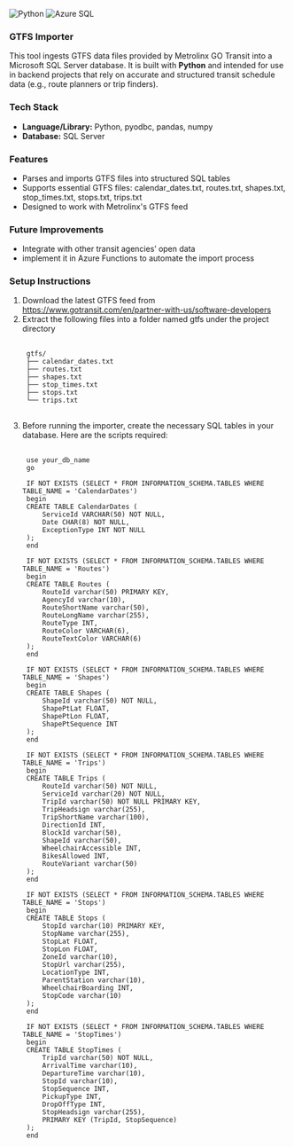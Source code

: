 ![Python](https://img.shields.io/badge/Python-3776AB?style=flat-square&logo=python&logoColor=white)
![Azure SQL](https://img.shields.io/badge/Azure%20SQL-Database-blue?style=flat-square&logo=microsoftsqlserver&logoColor=white)

### GTFS Importer
This tool ingests GTFS data files provided by Metrolinx GO Transit into a Microsoft SQL Server database. It is built with **Python** and intended for use in backend projects that rely on accurate and structured transit schedule data (e.g., route planners or trip finders).

### Tech Stack
- **Language/Library:** Python, pyodbc, pandas, numpy
- **Database:** SQL Server

### Features
- Parses and imports GTFS files into structured SQL tables
- Supports essential GTFS files: calendar_dates.txt, routes.txt, shapes.txt, stop_times.txt, stops.txt, trips.txt
- Designed to work with Metrolinx's GTFS feed

### Future Improvements
- Integrate with other transit agencies’ open data
- implement it in Azure Functions to automate the import process

### Setup Instructions
1. Download the latest GTFS feed from https://www.gotransit.com/en/partner-with-us/software-developers
2. Extract the following files into a folder named gtfs under the project directory
	<pre> <code>
	gtfs/
	├── calendar_dates.txt
	├── routes.txt
	├── shapes.txt
	├── stop_times.txt
	├── stops.txt
	└── trips.txt
	</code> </pre>
3. Before running the importer, create the necessary SQL tables in your database. Here are the scripts required:
	<pre> <code>
	use your_db_name
	go
	
	IF NOT EXISTS (SELECT * FROM INFORMATION_SCHEMA.TABLES WHERE TABLE_NAME = 'CalendarDates')
	begin
	CREATE TABLE CalendarDates (
	    ServiceId VARCHAR(50) NOT NULL,
	    Date CHAR(8) NOT NULL,
	    ExceptionType INT NOT NULL
	);
	end
	
	IF NOT EXISTS (SELECT * FROM INFORMATION_SCHEMA.TABLES WHERE TABLE_NAME = 'Routes')
	begin
	CREATE TABLE Routes (
	    RouteId varchar(50) PRIMARY KEY,
	    AgencyId varchar(10),
	    RouteShortName varchar(50),
	    RouteLongName varchar(255),
	    RouteType INT,
	    RouteColor VARCHAR(6),
	    RouteTextColor VARCHAR(6)
	);
	end
	
	IF NOT EXISTS (SELECT * FROM INFORMATION_SCHEMA.TABLES WHERE TABLE_NAME = 'Shapes')
	begin
	CREATE TABLE Shapes (
	    ShapeId varchar(50) NOT NULL,
	    ShapePtLat FLOAT,
	    ShapePtLon FLOAT,
	    ShapePtSequence INT
	);
	end
	
	IF NOT EXISTS (SELECT * FROM INFORMATION_SCHEMA.TABLES WHERE TABLE_NAME = 'Trips')
	begin
	CREATE TABLE Trips (
	    RouteId varchar(50) NOT NULL,
	    ServiceId varchar(20) NOT NULL,
	    TripId varchar(50) NOT NULL PRIMARY KEY,
		TripHeadsign varchar(255),
	    TripShortName varchar(100),
	    DirectionId INT,
	    BlockId varchar(50),
	    ShapeId varchar(50),
	    WheelchairAccessible INT,
	    BikesAllowed INT,
	    RouteVariant varchar(50)
	);
	end
	
	IF NOT EXISTS (SELECT * FROM INFORMATION_SCHEMA.TABLES WHERE TABLE_NAME = 'Stops')
	begin
	CREATE TABLE Stops (
	    StopId varchar(10) PRIMARY KEY,
	    StopName varchar(255),
	    StopLat FLOAT,
	    StopLon FLOAT,
	    ZoneId varchar(10),
	    StopUrl varchar(255),
	    LocationType INT,
	    ParentStation varchar(10),
	    WheelchairBoarding INT,
	    StopCode varchar(10)
	);
	end
	
	IF NOT EXISTS (SELECT * FROM INFORMATION_SCHEMA.TABLES WHERE TABLE_NAME = 'StopTimes')
	begin
	CREATE TABLE StopTimes (
	    TripId varchar(50) NOT NULL,
	    ArrivalTime varchar(10),
	    DepartureTime varchar(10),
	    StopId varchar(10),
	    StopSequence INT,
	    PickupType INT,
	    DropOffType INT,
	    StopHeadsign varchar(255),
	    PRIMARY KEY (TripId, StopSequence)
	);
	end
	</code> </pre>
